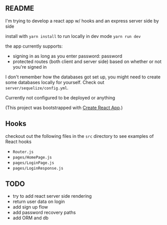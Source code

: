 ## README

I'm trying to develop a react app w/ hooks and an express server side by side

install with `yarn install`
to run locally in dev mode `yarn run dev`

the app currently supports:

- signing in as long as you enter password: password
- protected routes (both client and server side) based on whether or not you're
  signed in

I don't remember how the databases got set up, you might need to create some
databases locally for yourself. Check out `server/sequelize/config.yml`.

Currently not configured to be deployed or anything

(This project was bootstrapped with [Create React App](https://github.com/facebook/create-react-app).)

## Hooks

checkout out the following files in the `src` directory to see examples of React
hooks

- `Router.js`
- `pages/HomePage.js`
- `pages/LoginPage.js`
- `pages/LoginResponse.js`


## TODO

- try to add react server side rendering
- return user data on login
- add sign up flow
- add password recovery paths
- add ORM and db

